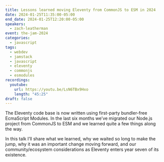 ```yaml
---
title: Lessons learned moving Eleventy from CommonJS to ESM in 2024
date: 2024-01-25T11:35:00-05:00
end_date: 2024-01-25T12:20:00-05:00
speakers:
  - zach-leatherman
event: the-jam-2024
categories:
  - javascript
tags:
  - webdev
  - jamstack
  - javascript
  - eleventy
  - commonjs
  - esmodules
recordings:
  youtube:
    url: https://youtu.be/LsN6TBx9Hxo
    length: "45:25"
draft: false
---
```


The Eleventy code base is now written using first-party bundler-free EcmaScript Modules. In the last six months we’ve migrated our Node.js project from CommonJS to ESM and we learned quite a few things along the way.

In this talk I’ll share what we learned, why we waited so long to make the jump, why it was an important change moving forward, and our community/ecosystem considerations as Eleventy enters year seven of its existence.